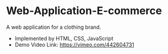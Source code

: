 # Web-Application-E-commerce

A web application for a clothing brand. 
  * Implemented by HTML, CSS, JavaScript
  * Demo Video Link: https://vimeo.com/442604731
